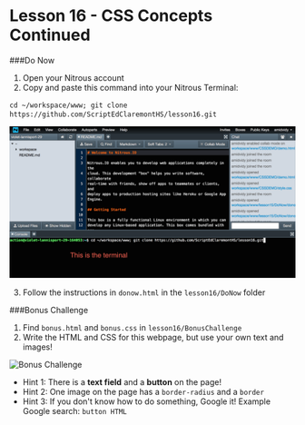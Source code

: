 Lesson 16 - CSS Concepts Continued
========

###Do Now

1. Open your Nitrous account
2. Copy and paste this command into your Nitrous Terminal:

  ```
  cd ~/workspace/www; git clone https://github.com/ScriptEdClaremontHS/lesson16.git
  ```

![Nitrous terminal](images/nitrous-small.png)

3. Follow the instructions in `donow.html` in the `lesson16/DoNow` folder

###Bonus Challenge

1. Find `bonus.html` and `bonus.css` in `lesson16/BonusChallenge`
2. Write the HTML and CSS for this webpage, but use your own text and images!

 ![Bonus Challenge](images/lesson16bonus.png)

* Hint 1: There is a **text field** and a **button** on the page!
* Hint 2: One image on the page has a `border-radius` and a `border`
* Hint 3: If you don't know how to do something, Google it! Example Google search: `button HTML`
